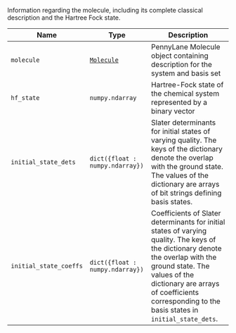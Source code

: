 Information regarding the molecule, including its complete classical description and the Hartree Fock state.

| Name        | Type          | Description                                                                       |
|-------------|---------------|-----------------------------------------------------------------------------------|
| `molecule` | [`Molecule`](https://docs.pennylane.ai/en/stable/code/api/pennylane.qchem.Molecule.html)          | PennyLane Molecule object containing description for the system and basis set |
| `hf_state`  | `numpy.ndarray` | Hartree-Fock state of the chemical system represented by a binary vector                   |
| `initial_state_dets` | `dict({float : numpy.ndarray})` | Slater determinants for initial states of varying quality. The keys of the dictionary denote the overlap with the ground state. The values of the dictionary are arrays of bit strings defining basis states.|
| `initial_state_coeffs` | `dict({float : numpy.ndarray})` | Coefficients of Slater determinants for initial states of varying quality. The keys of the dictionary denote the overlap with the ground state. The values of the dictionary are arrays of coefficients corresponding to the basis states in `initial_state_dets`.|